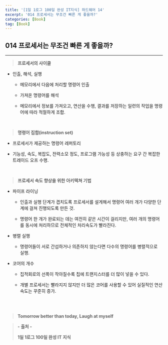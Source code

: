 ```yaml
---
title: '[1일 1로그 100일 완성 IT지식] 하드웨어 14'
excerpt: '014 프로세서는 무조건 빠른 게 좋을까?'
categories: [Book]
tag: [Book]
---
```


## 014 프로세서는 무조건 빠른 게 좋을까?

---

> **프로세서의 사이클**

-   인출, 해석, 실행

    -   메모리에서 다음에 처리할 명령어 인출

    -   가져온 명령어를 해석

    -   메모리에서 정보를 가져오고, 연산을 수행, 결과를 저장하는 일련의 작업을 명령어에 따라 적절하게 조합.

<br>

> **명령어 집합(instruction set)**

-   프로세서가 제공하는 명령어 레퍼토리

-   기능성, 속도, 복잡도, 전력소모 정도, 프로그램 가능성 등 상충하는 요구 간 복잡한 트레이드 오프 수행.

<br>

> **프로세서 속도 향상을 위한 아키텍쳐 기법**

-   파이프 라이닝

    -   인출과 실행 단계가 겹치도록 프로세서를 설게해서 명령어 여러 개가 다양한 단계에 걸쳐 진행되도록 만든 것.

    -   명령어 한 개가 완료되는 데는 여전히 같은 시간이 걸리지만, 여러 개의 명령어를 동시에 처리하므로 전체적인 처리속도가 빨라진다.

-   병렬 실행

    -   명령어들이 서로 간섭하거나 의존하지 않는다면 다수의 명령어를 병렬적으로 실행.

-   코어의 개수

    -   집적회로의 선폭이 작아질수록 칩에 트랜지스터를 더 많이 넣을 수 있다.

    -   개별 프로세서는 빨라지지 않지만 더 많은 코어를 사용할 수 있어 실질적인 연산 속도는 꾸준히 증가.

<br><br>

> **Tomorrow better than today, Laugh at myself**

> **- 출처 -**
>
> **1일 1로그 100일 완성 IT 지식**

